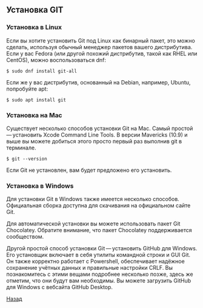 ## Установка GIT

### Установка в Linux
Если вы хотите установить Git под Linux как бинарный пакет, это можно сделать, используя обычный менеджер пакетов вашего дистрибутива. Если у вас Fedora (или другой похожий дистрибутив, такой как RHEL или CentOS), можно воспользоваться dnf:

```bash=
$ sudo dnf install git-all
```

Если же у вас дистрибутив, основанный на Debian, например, Ubuntu, попробуйте apt:

```bash=
$ sudo apt install git
```
### Установка на Mac
Существует несколько способов установки Git на Mac. Самый простой — установить Xcode Command Line Tools. В версии Mavericks (10.9) и выше вы можете добиться этого просто первый раз выполнив git в терминале.

```bash=
$ git --version
```
Если Git не установлен, вам будет предложено его установить.

### Установка в Windows

Для установки Git в Windows также имеется несколько способов. Официальная сборка доступна для скачивания на официальном сайте Git. 

Для автоматической установки вы можете использовать пакет Git Chocolatey. Обратите внимание, что пакет Chocolatey поддерживается сообществом.

Другой простой способ установки Git — установить GitHub для Windows. Его установщик включает в себя утилиты командной строки и GUI Git. Он также корректно работает с Powershell, обеспечивает надёжное сохранение учётных данных и правильные настройки CRLF. Вы познакомитесь с этими вещами подробнее несколько позже, здесь же отметим, что они будут вам необходимы. Вы можете загрузить GitHub для Windows с вебсайта GitHub Desktop.

[Назад](./common.md)